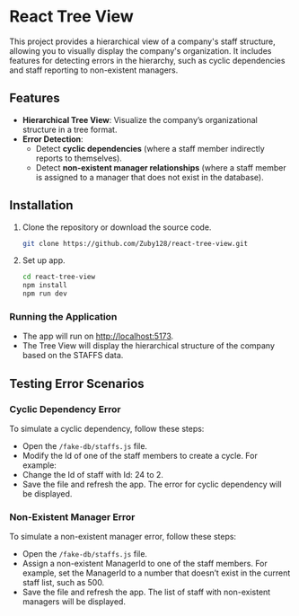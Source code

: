 # React Tree View

This project provides a hierarchical view of a company's staff structure, allowing you to visually display the company's organization. It includes features for detecting errors in the hierarchy, such as cyclic dependencies and staff reporting to non-existent managers.

## Features

- **Hierarchical Tree View**: Visualize the company’s organizational structure in a tree format.
- **Error Detection**:
  - Detect **cyclic dependencies** (where a staff member indirectly reports to themselves).
  - Detect **non-existent manager relationships** (where a staff member is assigned to a manager that does not exist in the database).

## Installation

1. Clone the repository or download the source code.

   ```bash
   git clone https://github.com/Zuby128/react-tree-view.git
   ```

2. Set up app.

   ```bash
   cd react-tree-view
   npm install
   npm run dev
   ```

### Running the Application

- The app will run on [http://localhost:5173](http://localhost:5173).
- The Tree View will display the hierarchical structure of the company based on the STAFFS data.

## Testing Error Scenarios

### Cyclic Dependency Error

To simulate a cyclic dependency, follow these steps:

- Open the `/fake-db/staffs.js` file.
- Modify the Id of one of the staff members to create a cycle. For example:
- Change the Id of staff with Id: 24 to 2.
- Save the file and refresh the app. The error for cyclic dependency will be displayed.

### Non-Existent Manager Error

To simulate a non-existent manager error, follow these steps:

- Open the `/fake-db/staffs.js` file.
- Assign a non-existent ManagerId to one of the staff members. For example, set the ManagerId to a number that doesn’t exist in the current staff list, such as 500.
- Save the file and refresh the app. The list of staff with non-existent managers will be displayed.
